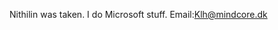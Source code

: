 Nithilin was taken. 
I do Microsoft stuff.
Email:Klh@mindcore.dk


<!---
nithilin1/nithilin1 is a ✨ special ✨ repository because its `README.md` (this file) appears on your GitHub profile.
You can click the Preview link to take a look at your changes.
--->
